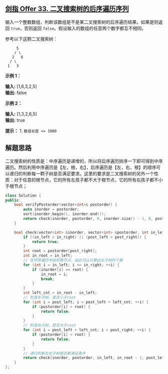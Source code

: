 ## [剑指 Offer 33. 二叉搜索树的后序遍历序列](https://leetcode.cn/problems/er-cha-sou-suo-shu-de-hou-xu-bian-li-xu-lie-lcof/)

输入一个整数数组，判断该数组是不是某二叉搜索树的后序遍历结果。如果是则返回 `true`，否则返回 `false`。假设输入的数组的任意两个数字都互不相同。

参考以下这颗二叉搜索树：

```
     5
    / \
   2   6  
  / \  
 1   3
```

**示例 1：**

**输入:** [1,6,3,2,5]  
**输出:** false

**示例 2：**

**输入:** [1,3,2,6,5]  
**输出:** true

**提示：** 1. `数组长度 <= 1000`

## 解题思路

二叉搜索树的性质是：中序遍历是递增的，所以将后序遍历排序一下即可得到中序遍历。然后利用中序遍历是【左，根，右】，后序遍历是【左，右，根】的顺序可以递归的判断每一颗子树是否满足要求。这里的要求是二叉搜索树的另外一个性质：对于任意的根节点，它的所有左孩子都不大于根节点，它的所有右孩子都不小于根节点；

```cpp
class Solution {
public:
    bool verifyPostorder(vector<int>& postorder) {
        auto inorder = postorder;
        sort(inorder.begin(), inorder.end());
        return check(inorder, postorder, 0, inorder.size() - 1, 0, postorder.size() - 1);
    }

    bool check(vector<int> &inorder, vector<int> &postorder, int in_left, int in_right, int post_left, int post_right) {
        if ((in_left > in_right) || (post_left > post_right)) {
            return true;
        }
        int root = postorder[post_right];
        int in_root = in_left;
        // 在中序遍历中找到根节点，由此可以计算出左子树的个数
        for (int i = in_left; i <= in_right; ++i) {
            if (inorder[i] == root) {
                in_root = i;
                break;
            }
        }
        int left_cnt = in_root - in_left;
        // 检查左子树，是否小于root
        for (int i = post_left; i < post_left + left_cnt; ++i) {
            if (postorder[i] > root) {
                return false;
            }
        }
        // 检查右子树，是否大于root
        for (int i = post_left + left_cnt; i < post_right; ++i) {
            if (postorder[i] < root) {
                return false;
            }
        }
        // 递归判断左右子树是否都满足条件
        return check(inorder, postorder, in_left, in_root - 1, post_left, post_left + left_cnt - 1) && check(inorder, postorder, in_root + 1, in_right, post_left + left_cnt, post_right - 1);
    }
};
```